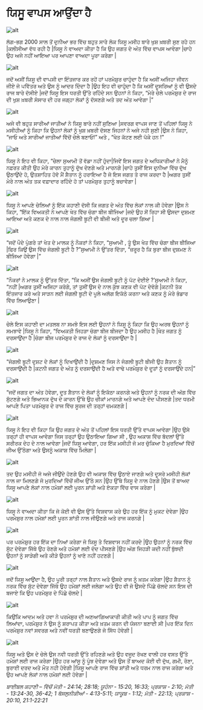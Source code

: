 # ਯਿਸੂ ਵਾਪਸ ਆਉਂਦਾ ਹੈ

![alt](https://cdn.door43.org/obs/jpg/360px/obs-en-50-01.jpg)

ਲੱਗ-ਭਗ 2000 ਸਾਲ ਤੋਂ ਦੁਨੀਆ ਭਰ ਵਿੱਚ  ਬਹੁਤ ਸਾਰੇ ਲੋਕ ਯਿਸੂ ਮਸੀਹ ਬਾਰੇ ਖੁਸ਼ ਖ਼ਬਰੀ  ਸੁਣ ਰਹੇ ਹਨ |ਕਲੀਸੀਆ ਵੱਧ ਰਹੀ ਹੈ |ਯਿਸੂ ਨੇ ਵਾਅਦਾ  ਕੀਤਾ ਹੈ ਕਿ ਉਹ ਜਗਤ ਦੇ ਅੰਤ ਵਿੱਚ  ਵਾਪਸ ਆਵੇਗਾ |ਚਾਹੇ ਉਹ ਅਜੇ ਨਹੀਂ ਆਇਆ ਪਰ ਆਪਣਾ ਵਾਅਦਾ  ਪੂਰਾ ਕਰੇਗਾ |

![alt](https://cdn.door43.org/obs/jpg/360px/obs-en-50-02.jpg)

ਜਦੋਂ ਅਸੀਂ ਯਿਸੂ ਦੀ ਵਾਪਸੀ ਦਾ ਇੰਤਜਾਰ ਕਰ ਰਹੇਂ ਹਾਂ ਪਰਮੇਸ਼ੁਰ  ਚਾਹੁੰਦਾ ਹੈ ਕਿ ਅਸੀਂ ਅਜਿਹਾ ਜੀਵਨ ਜੀਏ ਜੋ ਪਵਿੱਤਰ ਅਤੇ ਉਸ ਨੂੰ ਆਦਰ ਦਿੰਦਾ ਹੈ |ਉਹ ਇਹ ਵੀ ਚਾਹੁੰਦਾ ਹੈ ਕਿ ਅਸੀਂ ਦੂਸਰਿਆਂ ਨੂੰ  ਵੀ ਉਸਦੇ ਰਾਜ ਬਾਰੇ ਦੱਸੀਏ |ਜਦੋਂ ਯਿਸੂ ਇਸ ਧਰਤੀ ਉੱਤੇ ਰਹਿੰਦੇ ਸਨ ਉਹਨਾਂ ਨੇ ਕਿਹਾ, “ਮੇਰੇ ਚੇਲੇ ਪਰਮੇਸ਼ੁਰ  ਦੇ ਰਾਜ ਦੀ ਖੁਸ਼ ਖ਼ਬਰੀ  ਸੰਸਾਰ ਦੀ ਹਰ ਜਗ੍ਹਾ ਲੋਕਾਂ ਨੂੰ ਦੱਸਣਗੇ ਅਤੇ ਤਦ ਅੰਤ ਆਵੇਗਾ |”

![alt](https://cdn.door43.org/obs/jpg/360px/obs-en-50-03.jpg)

ਅਜੇ ਵੀ ਬਹੁਤ ਸਾਰੀਆਂ ਜਾਤੀਆਂ ਨੇ ਯਿਸੂ ਬਾਰੇ ਨਹੀਂ ਸੁਣਿਆ |ਸਵਰਗ ਵਾਪਸ ਜਾਣ ਤੋਂ ਪਹਿਲਾਂ  ਯਿਸੂ ਨੇ ਮਸੀਹੀਆਂ ਨੂੰ ਕਿਹਾ ਕਿ ਉਹਨਾਂ ਲੋਕਾਂ ਨੂੰ ਖੁਸ਼ ਖ਼ਬਰੀ ਦੱਸਣ ਜਿਹਨਾਂ ਨੇ ਅਜੇ ਨਹੀ ਸੁਣੀ |ਉਸ ਨੇ ਕਿਹਾ, “ਜਾਓ ਅਤੇ ਸਾਰੀਆਂ ਜਾਤੀਆਂ ਵਿੱਚੋਂ  ਚੇਲੇ ਬਣਾਓ!” ਅਤੇ , “ਖੇਤ ਕੱਟਣ ਲਈ  ਪੱਕੇ ਹਨ !”

![alt](https://cdn.door43.org/obs/jpg/360px/obs-en-50-04.jpg)

ਯਿਸੂ ਨੇ ਇਹ ਵੀ ਕਿਹਾ, “ਚੇਲਾ ਸੁਆਮੀ  ਤੋਂ ਵੱਡਾ ਨਹੀਂ ਹੁੰਦਾ|ਜਿਵੇਂ ਇਸ ਜਗਤ ਦੇ ਅਧਿਕਾਰੀਆਂ ਨੇ ਮੈਨੂੰ ਨਫ਼ਰਤ  ਕੀਤੀ ਉਹ ਮੇਰੇ ਕਾਰਨ ਤੁਹਾਨੂੰ ਦੁੱਖ ਦੇਣਗੇ ਅਤੇ ਮਾਰਨਗੇ |ਚਾਹੇ ਤੁਸੀਂ ਇਸ ਦੁਨੀਆ ਵਿੱਚ  ਦੁੱਖ ਉਠਾਉਂਦੇ ਹੋ, ਉਤਸ਼ਾਹਿਤ ਹੋਵੋ ਮੈਂ ਸ਼ੈਤਾਨ ਨੂੰ ਹਰਾਇਆ ਹੈ ਜੋ ਇਸ ਜਗਤ ਤੇ ਰਾਜ ਕਰਦਾ ਹੈ |ਅਗਰ ਤੁਸੀਂ ਮੇਰੇ ਨਾਲ ਅੰਤ ਤਕ  ਵਫ਼ਾਦਾਰ ਰਹਿੰਦੇ ਹੋ ਤਾਂ ਪਰਮੇਸ਼ੁਰ  ਤੁਹਾਨੂੰ ਬਚਾਵੇਗਾ |

![alt](https://cdn.door43.org/obs/jpg/360px/obs-en-50-05.jpg)

ਯਿਸੂ ਨੇ ਆਪਣੇ ਚੇਲਿਆਂ ਨੂੰ ਇੱਕ  ਕਹਾਣੀ ਦੱਸੀ ਕਿ ਜਗਤ ਦੇ ਅੰਤ ਵਿੱਚ  ਲੋਕਾਂ ਨਾਲ ਕੀ ਹੋਵੇਗਾ |ਉਸ ਨੇ ਕਿਹਾ, “ਇੱਕ  ਵਿਅਕਤੀ ਨੇ ਆਪਣੇ ਖੇਤ ਵਿੱਚ  ਚੰਗਾ ਬੀਜ ਬੀਜਿਆ |ਜਦੋ ਉਹ ਸੋਂ ਰਿਹਾ ਸੀ ਉਸਦਾ ਦੁਸ਼ਮਣ ਆਇਆ ਅਤੇ ਕਣਕ ਦੇ ਨਾਲ ਨਾਲ ਜੰਗਲੀ ਬੂਟੀ ਵੀ ਬੀਜੀ ਅਤੇ ਦੂਰ ਚਲਾ ਗਿਆ |

![alt](https://cdn.door43.org/obs/jpg/360px/obs-en-50-06.jpg)

“ਜਦੋਂ ਪੌਦੇ ਪੁੰਗਰੇ ਤਾਂ ਖੇਤ ਦੇ ਮਾਲਕ ਨੂੰ ਨੌਕਰਾਂ ਨੇ ਕਿਹਾ, “ਸੁਆਮੀ , ਤੂੰ ਉਸ ਖੇਤ ਵਿੱਚ ਚੰਗਾ ਬੀਜ ਬੀਜਿਆ |ਫਿਰ ਕਿਉਂ ਉਸ ਵਿੱਚ  ਜੰਗਲੀ ਬੂਟੀ ਹੈ ?”ਸੁਆਮੀ  ਨੇ ਉੱਤਰ ਦਿੱਤਾ, “ਜ਼ਰੂਰ  ਹੈ ਕਿ ਬੁਰਾ ਬੀਜ  ਦੁਸ਼ਮਣ ਨੇ ਬੀਜਿਆ ਹੋਵੇਗਾ |”

![alt](https://cdn.door43.org/obs/jpg/360px/obs-en-50-07.jpg)

“ਨੌਕਰਾਂ ਨੇ ਮਾਲਕ ਨੂੰ ਉੱਤਰ ਦਿੱਤਾ, “ਕਿ ਅਸੀਂ ਉਸ ਜੰਗਲੀ ਬੂਟੀ ਨੂੰ ਪੱਟ ਦੇਈਏ ?’ਸੁਆਮੀ  ਨੇ ਕਿਹਾ, “ਨਹੀਂ |ਅਗਰ ਤੁਸੀਂ ਅਜਿਹਾ  ਕਰੋਗੇ, ਤਾਂ ਤੁਸੀਂ ਉਸ ਦੇ ਨਾਲ ਕੁੱਝ ਕਣਕ ਵੀ ਪੱਟ ਦੇਵੋਗੇ |ਕਟਨੀ ਤੱਕ ਇੰਤਜਾਰ ਕਰੋ ਅਤੇ ਸਾੜਨ ਲਈ ਜੰਗਲੀ ਬੂਟੀ ਦੇ ਪੂਲੇ ਅਲੱਗ ਇਕੱਠੇ ਕਰਨਾ ਅਤੇ ਕਣਕ ਨੂੰ  ਮੇਰੇ ਭੰਡਾਰ ਵਿੱਚ  ਲਿਆਉਣਾ |

![alt](https://cdn.door43.org/obs/jpg/360px/obs-en-50-08.jpg)

ਚੇਲੇ ਇਸ ਕਹਾਣੀ ਦਾ ਮਤਲਬ ਨਾ ਸਮਝੇ ਇਸ ਲਈ ਉਹਨਾਂ ਨੇ ਯਿਸੂ ਨੂੰ ਕਿਹਾ ਕਿ ਉਹ ਅਰਥ  ਉਹਨਾਂ ਨੂੰ ਸਮਝਾਵੇ |ਯਿਸੂ ਨੇ ਕਿਹਾ, “ਵਿਅਕਤੀ ਜਿਹੜਾ ਚੰਗਾ ਬੀਜ ਬੀਜਦਾ ਹੈ ਉਹ ਮਸੀਹ ਹੈ |ਖੇਤ ਜਗਤ ਨੂੰ ਦਰਸਾਉਂਦਾ  ਹੈ |ਚੰਗਾ ਬੀਜ ਪਰਮੇਸ਼ੁਰ  ਦੇ ਰਾਜ ਦੇ ਲੋਕਾਂ ਨੂੰ ਦਰਸਾਉਂਦਾ  ਹੈ |

![alt](https://cdn.door43.org/obs/jpg/360px/obs-en-50-09.jpg)

“ਜੰਗਲੀ ਬੂਟੀ ਦੁਸ਼ਟ ਦੇ ਲੋਕਾਂ ਨੂੰ ਦਿਖਾਉਂਦੀ ਹੈ |ਦੁਸ਼ਮਣ ਜਿਸ ਨੇ ਜੰਗਲੀ ਬੂਟੀ ਬੀਜੀ ਉਹ ਸ਼ੈਤਾਨ ਨੂੰ ਦਰਸਾਉਂਦੀ  ਹੈ |ਕਟਨੀ ਜਗਤ ਦੇ ਅੰਤ ਨੂੰ ਦਰਸਾਉਂਦੀ  ਹੈ ਅਤੇ ਵਾਢੇ ਪਰਮੇਸ਼ੁਰ  ਦੇ ਦੂਤਾਂ ਨੂੰ ਦਰਸਾਉਂਦੇ  ਹਨ|”

![alt](https://cdn.door43.org/obs/jpg/360px/obs-en-50-10.jpg)

“ਜਦੋਂ ਜਗਤ ਦਾ ਅੰਤ ਹੋਵੇਗਾ, ਦੂਤ ਸ਼ੈਤਾਨ ਦੇ ਲੋਕਾਂ ਨੂੰ ਇਕੱਠਾ ਕਰਨਗੇ ਅਤੇ ਉਹਨਾਂ ਨੂੰ ਨਰਕ ਦੀ  ਅੱਗ ਵਿੱਚ  ਸੁੱਟਣਗੇ ਅਤੇ ਭਿਆਨਕ ਦੁੱਖ ਦੇ ਕਾਰਨ ਉੱਥੇ ਉਹ ਚੀਕਾਂ ਮਾਰਨਗੇ ਅਤੇ ਆਪਣੇ ਦੰਦ ਪੀਸਣਗੇ |ਤਦ   ਧਰਮੀ ਆਪਣੇ ਪਿਤਾ ਪਰਮੇਸ਼ੁਰ  ਦੇ ਰਾਜ ਵਿੱਚ  ਸੂਰਜ ਦੀ ਤਰ੍ਹਾਂ  ਚਮਕਣਗੇ |

![alt](https://cdn.door43.org/obs/jpg/360px/obs-en-50-11.jpg)

ਯਿਸੂ ਨੇ ਇਹ ਵੀ ਕਿਹਾ ਕਿ ਉਹ ਜਗਤ ਦੇ ਅੰਤ ਤੋਂ ਪਹਿਲਾਂ  ਇਸ ਧਰਤੀ ਉੱਤੇ ਵਾਪਸ ਆਵੇਗਾ |ਉਹ ਉਸੇ ਤਰ੍ਹਾਂ  ਹੀ ਵਾਪਸ ਆਵੇਗਾ ਜਿਸ ਤਰ੍ਹਾਂ ਉਹ ਉਠਾਇਆ  ਗਿਆ ਸੀ , ਉਹ ਅਕਾਸ਼ ਵਿੱਚ ਬੱਦਲਾਂ ਉੱਤੇ   ਸਰੀਰਕ ਦੇਹ ਦੇ ਨਾਲ ਆਵੇਗਾ |ਜਦੋਂ ਯਿਸੂ ਆਵੇਗਾ, ਹਰ ਇੱਕ ਮਸੀਹੀ ਜੋ ਮਰ ਚੁੱਕਿਆ ਹੈ ਮੁਰਦਿਆਂ ਵਿੱਚੋਂ  ਜੀਅ ਉੱਠੇਗਾ ਅਤੇ ਉਸਨੂੰ ਅਕਾਸ਼ ਵਿੱਚ ਮਿਲੇਗਾ |

![alt](https://cdn.door43.org/obs/jpg/360px/obs-en-50-12.jpg)

ਤਦ ਉਹ ਮਸੀਹੀ ਜੋ ਅਜੇ ਜੀਉਂਦੇ ਹੋਣਗੇ ਉਹ ਵੀ ਅਕਾਸ਼  ਵਿੱਚ ਉਠਾਏ ਜਾਣਗੇ ਅਤੇ ਦੂਸਰੇ ਮਸੀਹੀ ਲੋਕਾਂ ਨਾਲ ਜਾ ਮਿਲਣਗੇ ਜੋ ਮੁਰਦਿਆਂ ਵਿੱਚੋਂ ਜੀਅ ਉੱਠੇ ਸਨ   |ਉਹ ਉੱਥੇ ਯਿਸੂ ਦੇ ਨਾਲ ਹੋਣਗੇ |ਉਸ ਤੋਂ ਬਾਅਦ ਯਿਸੂ ਆਪਣੇ ਲੋਕਾਂ ਨਾਲ ਹਮੇਸ਼ਾਂ ਲਈ ਪੂਰਨ ਸ਼ਾਂਤੀ ਅਤੇ ਏਕਤਾ ਵਿੱਚ ਵਾਸ ਕਰੇਗਾ |

![alt](https://cdn.door43.org/obs/jpg/360px/obs-en-50-13.jpg)

ਯਿਸੂ ਨੇ ਵਾਅਦਾ  ਕੀਤਾ ਕਿ ਜੋ ਕੋਈ ਵੀ ਉਸ ਉੱਤੇ ਵਿਸ਼ਵਾਸ ਕਰੇ ਉਹ ਹਰ ਇੱਕ ਨੂੰ ਮੁਕਟ ਦੇਵੇਗਾ |ਉਹ ਪਰਮੇਸ਼ੁਰ  ਨਾਲ ਹਮੇਸ਼ਾਂ ਲਈ ਪੂਰਨ ਸ਼ਾਂਤੀ ਨਾਲ ਜੀਉਣਗੇ ਅਤੇ  ਰਾਜ ਕਰਨਗੇ |

![alt](https://cdn.door43.org/obs/jpg/360px/obs-en-50-14.jpg)

ਪਰ ਪਰਮੇਸ਼ੁਰ ਹਰ ਇੱਕ ਦਾ ਨਿਆਂ ਕਰੇਗਾ ਜੋ ਯਿਸੂ ਤੇ ਵਿਸ਼ਵਾਸ ਨਹੀਂ ਕਰਦੇ |ਉਹ ਉਹਨਾਂ ਨੂੰ ਨਰਕ ਵਿੱਚ  ਸੁੱਟ ਦੇਵੇਗਾ ਜਿੱਥੇ ਉਹ ਰੋਣਗੇ ਅਤੇ ਹਮੇਸ਼ਾਂ ਲਈ ਦੰਦ ਪੀਸਣਗੇ |ਉਹ ਅੱਗ ਜਿਹੜੀ ਕਦੀ ਨਹੀਂ  ਬੁੱਝਦੀ  ਉਹਨਾਂ ਨੂੰ ਸਾੜੇਗੀ ਅਤੇ ਕੀੜੇ  ਉਹਨਾਂ ਨੂੰ ਖਾਣੋ ਨਹੀਂ ਹਟਣਗੇ |

![alt](https://cdn.door43.org/obs/jpg/360px/obs-en-50-15.jpg)

ਜਦੋਂ ਯਿਸੂ ਆਉਂਦਾ ਹੈ, ਉਹ ਪੂਰੀ ਤਰ੍ਹਾਂ  ਨਾਲ ਸ਼ੈਤਾਨ ਅਤੇ ਉਸਦੇ ਰਾਜ ਨੂੰ ਖ਼ਤਮ  ਕਰੇਗਾ |ਉਹ ਸ਼ੈਤਾਨ ਨੂੰ ਨਰਕ ਵਿੱਚ  ਸੁੱਟ ਦੇਵੇਗਾ ਜਿੱਥੇ ਉਹ ਹਮੇਸ਼ਾਂ ਲਈ ਜਲੇਗਾ  ਅਤੇ ਉਹ ਵੀ ਜੋ ਉਸਦੇ ਪਿੱਛੇ ਚੱਲਦੇ ਸਨ ਇਸ ਦੀ ਬਜਾਏ  ਕਿ ਉਹ ਪਰਮੇਸ਼ੁਰ  ਦੇ ਪਿੱਛੇ ਚੱਲਦੇ |

![alt](https://cdn.door43.org/obs/jpg/360px/obs-en-50-16.jpg)

ਕਿਉਂਕਿ ਆਦਮ ਅਤੇ ਹਵਾ ਨੇ ਪਰਮੇਸ਼ੁਰ  ਦੀ ਅਣਆਗਿਆਕਾਰੀ ਕੀਤੀ ਅਤੇ ਪਾਪ ਨੂੰ ਜਗਤ ਵਿੱਚ ਲਿਆਂਦਾ, ਪਰਮੇਸ਼ੁਰ  ਨੇ ਉਸ ਨੂੰ ਸ਼ਰਾਪਤ ਕੀਤਾ ਅਤੇ ਖ਼ਤਮ  ਕਰਨ ਦੀ ਯੋਜਨਾ ਬਣਾਈ ਸੀ  |ਪਰ ਇੱਕ  ਦਿਨ ਪਰਮੇਸ਼ੁਰ  ਨਵਾਂ ਸਵਰਗ ਅਤੇ ਨਵੀਂ ਧਰਤੀ ਬਣਾਉਣਗੇ ਜੋ ਸਿੱਧ ਹੋਵੇਗੀ |

![alt](https://cdn.door43.org/obs/jpg/360px/obs-en-50-17.jpg)

ਯਿਸੂ ਅਤੇ ਉਸ ਦੇ ਚੇਲੇ ਉਸ ਨਵੀ ਧਰਤੀ ਉੱਤੇ ਰਹਿਣਗੇ ਅਤੇ ਉਹ ਵਜੂਦ ਰੱਖਣ ਵਾਲੀ ਹਰ ਵਸਤ ਉੱਤੇ ਹਮੇਸ਼ਾਂ ਲਈ ਰਾਜ ਕਰੇਗਾ |ਉਹ ਹਰ ਆਂਸੂ ਨੂੰ ਪੂੰਝ ਦੇਵੇਗਾ ਅਤੇ ਉਸ ਤੋਂ ਬਾਅਦ ਕੋਈ ਵੀ ਦੁੱਖ, ਗਮੀ, ਰੋਣਾ, ਬੁਰਾਈ ਦਰਦ ਅਤੇ ਮੌਤ ਨਹੀ ਹੋਵੇਗੀ |ਯਿਸੂ ਆਪਣੇ ਰਾਜ ਵਿੱਚ  ਸ਼ਾਂਤੀ ਅਤੇ ਧਰਮ ਨਾਲ ਰਾਜ ਕਰੇਗਾ ਅਤੇ ਉਹ ਆਪਣੇ ਲੋਕਾਂ ਨਾਲ ਹਮੇਸ਼ਾਂ ਲਈ ਹੋਵੇਗਾ |

_ਬਾਈਬਲ ਕਹਾਣੀ – ਵਿੱਚੋਂ ਮੱਤੀ - 24:14;  28:18;  ਯੂਹੰਨਾ  - 15:20, 16:33;  ਪ੍ਰਕਾਸ਼ - 2:10;  ਮੱਤੀ - 13:24-30,  36-42;  1 ਥੱਸਲੁਨੀਕੀਆਂ - 4:13-5:11; ਯਾਕੂਬ - 1:12;  ਮੱਤੀ - 22:13;  ਪ੍ਰਕਾਸ਼ - 20:10, 21:1-22:21_